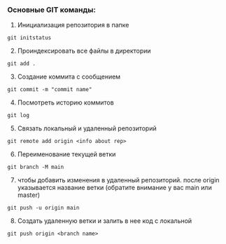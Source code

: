 ### Основные GIT команды:

1. Инициализация репозитория в папке

```
git initstatus
```

2. Проиндексировать все файлы в директории

```
git add .
```

3. Cоздание коммита с сообщением

```
git commit -m "commit name"
```

4. Посмотреть историю коммитов

```
git log
```

5. Связать локальный и удаленный репозиторий

```
git remote add origin <info about rep>
```

6. Переименование текущей ветки

```
git branch -M main
```

7. чтобы добавить изменения в удаленный репозиторий. после origin указывается название ветки (обратите внимание у вас main или master)

```
git push -u origin main
```

8. Создать удаленную ветки и залить в нее код с локальной

```
git push origin <branch name>
```
